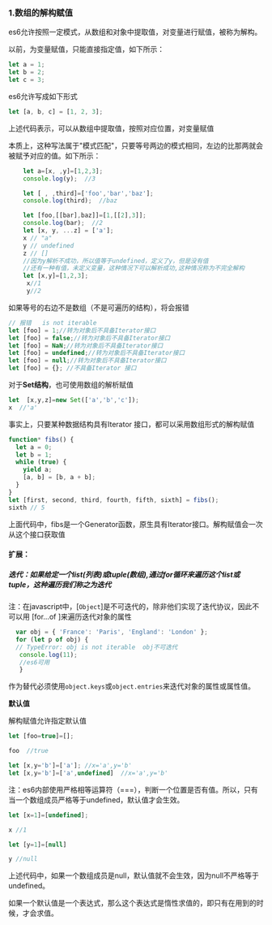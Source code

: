 ### 1.数组的解构赋值

es6允许按照一定模式，从数组和对象中提取值，对变量进行赋值，被称为解构。

以前，为变量赋值，只能直接指定值，如下所示：

```javascript
let a = 1;
let b = 2;
let c = 3;
```

es6允许写成如下形式

```javascript
let [a, b, c] = [1, 2, 3];
```

上述代码表示，可以从数组中提取值，按照对应位置，对变量赋值

本质上，这种写法属于"模式匹配"，只要等号两边的模式相同，左边的比那两就会被赋予对应的值。如下所示：

```js
    let a=[x, ,y]=[1,2,3];
    console.log(y);  //3

    let [ , ,third]=['foo','bar','baz'];
    console.log(third);  //baz

    let [foo,[[bar],baz]]=[1,[[2],3]];
    console.log(bar);  //2
    let [x, y, ...z] = ['a'];
    x // "a"
    y // undefined
    z // []
    //因为y解析不成功，所以值等于undefined，定义了y，但是没有值
    //还有一种有值，未定义变量，这种情况下可以解析成功,这种情况称为不完全解构
    let [x,y]=[1,2,3];
     x//1
     y//2
```

如果等号的右边不是数组（不是可遍历的结构），将会报错

```js
// 报错   is not iterable
let [foo] = 1;//转为对象后不具备Iterator接口
let [foo] = false;//转为对象后不具备Iterator接口
let [foo] = NaN;//转为对象后不具备Iterator接口
let [foo] = undefined;//转为对象后不具备Iterator接口
let [foo] = null;//转为对象后不具备Iterator接口
let [foo] = {}; //不具备Iterator 接口
```

对于**Set结构**，也可使用数组的解析赋值

```js
let  [x,y,z]=new Set(['a','b','c']);
x  //'a'
```

事实上，只要某种数据结构具有Iterator 接口，都可以采用数组形式的解构赋值

```javascript
function* fibs() {
  let a = 0;
  let b = 1;
  while (true) {
    yield a;
    [a, b] = [b, a + b];
  }
}
let [first, second, third, fourth, fifth, sixth] = fibs();
sixth // 5
```

上面代码中，fibs是一个Generator函数，原生具有Iterator接口。解构赋值会一次从这个接口获取值

#### 扩展：

##### 迭代：**如果给定一个list(列表)或tuple(数组),通过for循环来遍历这个list或tuple，这种遍历我们称之为迭代**

注：在javascript中，[`Object`]是不可迭代的，除非他们实现了迭代协议，因此不可以用 [for…of ]来遍历迭代对象的属性

```js
  var obj = { 'France': 'Paris', 'England': 'London' };
  for (let p of obj) { 
  // TypeError: obj is not iterable  obj不可迭代
   console.log(11);  
   //es6可用
   }
```

作为替代必须使用`object.keys`或`object.entries`来迭代对象的属性或属性值。

**默认值**

 解构赋值允许指定默认值

```js
let [foo=true]=[];

foo  //true

let [x,y='b']=['a']; //x='a',y='b'
let [x,y='b']=['a',undefined]  //x='a',y='b'
```

注：es6内部使用严格相等运算符（===），判断一个位置是否有值。所以，只有当一个数组成员严格等于undefined，默认值才会生效。

```js
let [x=1]=[undefined];

x //1

let [y=1]=[null]

y //null
```

上述代码中，如果一个数组成员是null，默认值就不会生效，因为null不严格等于undefined。

如果一个默认值是一个表达式，那么这个表达式是惰性求值的，即只有在用到的时候，才会求值。


